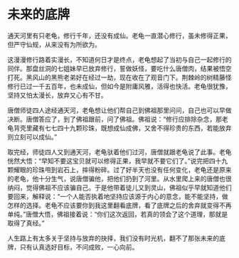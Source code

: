 # 未来的底牌

通天河里有只老龟，修行千年，还没有成仙。老龟一直潜心修行，虽未修得正果，但严守仙规，从来没有为所欲为。 

这漫漫修行路着实漫长，不知道何日才是终点，老龟想起了当初与自己一起修行的同伴。那盘丝洞的七姐妹早已放弃修行，誓做妖怪，要吃什么唐僧肉，结果被悟空打死。黑风山的黑熊老弟好在经过一劫，现在收在了观音门下。荆棘岭的树精藤怪修行已过一千五百年，也未成仙，但如今是附庸风雅，活得也快活。老龟很犹豫，坚持又怕太漫长，放弃又心有不甘。 

唐僧师徒四人途经通天河，老龟想让他们帮自己到佛祖那里问问，自己也可以早做决断。唐僧答应了，到了佛祖跟前，问了佛祖。佛祖说：“修行应排除杂念，那老龟背壳里藏有七七四十九颗珍珠，既想成仙成佛，又舍不得珍贵的东西，若能放弃则立刻可以成仙。” 

取完经，师徒四人又到通天河，老龟驮着他们过河，唐僧就跟老龟说了此事。老龟恍然大悟：“早知不要这宝贝就可以修得正果，我早就不要它们了。”说完把四十九颗耀眼的珍珠甩到岩石上，摔得粉碎。过了好半天也没有任何变化，老龟还是原来的老龟，他十分生气，说唐僧骗他，把他们扔到了河里。从水里爬上来的唐僧也很纳闷，觉得佛祖不应该骗自己。于是他带着徒儿又到灵山，佛祖似乎早就知道他们要回来，解释说：“一个人能否执着地坚持应该源于内心的意念，能不能坚持，做怎样的选择。老龟不应该要你到我这里翻看底牌，看了底牌之后的舍弃就变得不再单纯。”唐僧大悟，佛祖接着说：“你们这次返回，若真的领会了这个道理，那就是取得了真经。” 

人生路上有太多关于坚持与放弃的抉择，我们没有时光机，翻不了那张未来的底牌，只有认真选好目标，不问成败，一心向前。